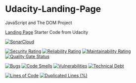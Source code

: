 # Udacity-Landing-Page
JavaScript and The DOM Project

[Landing Page](https://github.com/udacity/fend/tree/refresh-2019/projects/landing-page) Starter Code from Udacity


[![SonarCloud](https://sonarcloud.io/images/project_badges/sonarcloud-white.svg)](https://sonarcloud.io/dashboard?id=SondosSamii_Udacity-Landing-Page)

[![Security Rating](https://sonarcloud.io/api/project_badges/measure?project=SondosSamii_Udacity-Landing-Page&metric=security_rating)](https://sonarcloud.io/dashboard?id=SondosSamii_Udacity-Landing-Page)
[![Reliability Rating](https://sonarcloud.io/api/project_badges/measure?project=SondosSamii_Udacity-Landing-Page&metric=reliability_rating)](https://sonarcloud.io/dashboard?id=SondosSamii_Udacity-Landing-Page)
[![Maintainability Rating](https://sonarcloud.io/api/project_badges/measure?project=SondosSamii_Udacity-Landing-Page&metric=sqale_rating)](https://sonarcloud.io/dashboard?id=SondosSamii_Udacity-Landing-Page)
[![Quality Gate Status](https://sonarcloud.io/api/project_badges/measure?project=SondosSamii_Udacity-Landing-Page&metric=alert_status)](https://sonarcloud.io/dashboard?id=SondosSamii_Udacity-Landing-Page)

[![Bugs](https://sonarcloud.io/api/project_badges/measure?project=SondosSamii_Udacity-Landing-Page&metric=bugs)](https://sonarcloud.io/dashboard?id=SondosSamii_Udacity-Landing-Page)
[![Code Smells](https://sonarcloud.io/api/project_badges/measure?project=SondosSamii_Udacity-Landing-Page&metric=code_smells)](https://sonarcloud.io/dashboard?id=SondosSamii_Udacity-Landing-Page)
[![Vulnerabilities](https://sonarcloud.io/api/project_badges/measure?project=SondosSamii_Udacity-Landing-Page&metric=vulnerabilities)](https://sonarcloud.io/dashboard?id=SondosSamii_Udacity-Landing-Page)
[![Technical Debt](https://sonarcloud.io/api/project_badges/measure?project=SondosSamii_Udacity-Landing-Page&metric=sqale_index)](https://sonarcloud.io/dashboard?id=SondosSamii_Udacity-Landing-Page)

[![Lines of Code](https://sonarcloud.io/api/project_badges/measure?project=SondosSamii_Udacity-Landing-Page&metric=ncloc)](https://sonarcloud.io/dashboard?id=SondosSamii_Udacity-Landing-Page)
[![Duplicated Lines (%)](https://sonarcloud.io/api/project_badges/measure?project=SondosSamii_Udacity-Landing-Page&metric=duplicated_lines_density)](https://sonarcloud.io/dashboard?id=SondosSamii_Udacity-Landing-Page)
